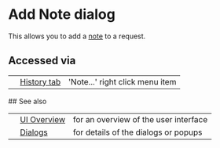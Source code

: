 # Add Note dialog

This allows you to add a [note](HelpStartConceptsNotes) to a request.
## Accessed via
<table>
<tr><td></td><td><a href='HelpUiTabsHistory'>History tab</a></td><td>'Note...' right click menu item</td></tr>
</table>
## See also
<table>
<tr><td></td><td><a href='HelpUiOverview'>UI Overview</a></td><td>for an overview of the user interface</td></tr>
<tr><td></td><td><a href='HelpUiDialogsDialogs'>Dialogs</a></td><td>for details of the dialogs or popups </td></tr>
</table>